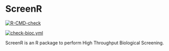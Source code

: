 # ScreenR


[![R-CMD-check](https://github.com/EmanuelSoda/ScreenR/workflows/R-CMD-check/badge.svg)](https://github.com/EmanuelSoda/ScreenR/actions)

[![check-bioc.yml](https://github.com/EmanuelSoda/ScreenR/workflows/check-bioc.yml/badge.svg)](https://github.com/EmanuelSoda/ScreenR/actions)


ScreenR is an R package to perform High Throughput Biological Screening.
